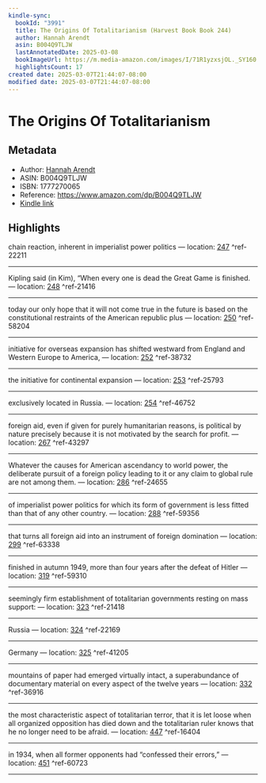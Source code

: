 ```yaml
---
kindle-sync:
  bookId: "3991"
  title: The Origins Of Totalitarianism (Harvest Book Book 244)
  author: Hannah Arendt
  asin: B004Q9TLJW
  lastAnnotatedDate: 2025-03-08
  bookImageUrl: https://m.media-amazon.com/images/I/71R1yzxsjOL._SY160.jpg
  highlightsCount: 17
created date: 2025-03-07T21:44:07-08:00
modified date: 2025-03-07T21:44:07-08:00
---
```

# The Origins Of Totalitarianism
## Metadata
* Author: [Hannah Arendt](https://www.amazon.comundefined)
* ASIN: B004Q9TLJW
* ISBN: 1777270065
* Reference: https://www.amazon.com/dp/B004Q9TLJW
* [Kindle link](kindle://book?action=open&asin=B004Q9TLJW)

## Highlights
chain reaction, inherent in imperialist power politics — location: [247](kindle://book?action=open&asin=B004Q9TLJW&location=247) ^ref-22211

---
Kipling said (in Kim), “When every one is dead the Great Game is finished. — location: [248](kindle://book?action=open&asin=B004Q9TLJW&location=248) ^ref-21416

---
today our only hope that it will not come true in the future is based on the constitutional restraints of the American republic plus — location: [250](kindle://book?action=open&asin=B004Q9TLJW&location=250) ^ref-58204

---
initiative for overseas expansion has shifted westward from England and Western Europe to America, — location: [252](kindle://book?action=open&asin=B004Q9TLJW&location=252) ^ref-38732

---
the initiative for continental expansion — location: [253](kindle://book?action=open&asin=B004Q9TLJW&location=253) ^ref-25793

---
exclusively located in Russia. — location: [254](kindle://book?action=open&asin=B004Q9TLJW&location=254) ^ref-46752

---
foreign aid, even if given for purely humanitarian reasons, is political by nature precisely because it is not motivated by the search for profit. — location: [267](kindle://book?action=open&asin=B004Q9TLJW&location=267) ^ref-43297

---
Whatever the causes for American ascendancy to world power, the deliberate pursuit of a foreign policy leading to it or any claim to global rule are not among them. — location: [286](kindle://book?action=open&asin=B004Q9TLJW&location=286) ^ref-24655

---
of imperialist power politics for which its form of government is less fitted than that of any other country. — location: [288](kindle://book?action=open&asin=B004Q9TLJW&location=288) ^ref-59356

---
that turns all foreign aid into an instrument of foreign domination — location: [299](kindle://book?action=open&asin=B004Q9TLJW&location=299) ^ref-63338

---
finished in autumn 1949, more than four years after the defeat of Hitler — location: [319](kindle://book?action=open&asin=B004Q9TLJW&location=319) ^ref-59310

---
seemingly firm establishment of totalitarian governments resting on mass support: — location: [323](kindle://book?action=open&asin=B004Q9TLJW&location=323) ^ref-21418

---
Russia — location: [324](kindle://book?action=open&asin=B004Q9TLJW&location=324) ^ref-22169

---
Germany — location: [325](kindle://book?action=open&asin=B004Q9TLJW&location=325) ^ref-41205

---
mountains of paper had emerged virtually intact, a superabundance of documentary material on every aspect of the twelve years — location: [332](kindle://book?action=open&asin=B004Q9TLJW&location=332) ^ref-36916

---
the most characteristic aspect of totalitarian terror, that it is let loose when all organized opposition has died down and the totalitarian ruler knows that he no longer need to be afraid. — location: [447](kindle://book?action=open&asin=B004Q9TLJW&location=447) ^ref-16404

---
in 1934, when all former opponents had “confessed their errors,” — location: [451](kindle://book?action=open&asin=B004Q9TLJW&location=451) ^ref-60723

---
